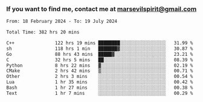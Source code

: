 ### If you want to find me, contact me at marsevilspirit@gmail.com

<!--
**marsevilspirit/marsevilspirit** is a ✨ _special_ ✨ repository because its `README.md` (this file) appears on your GitHub profile.

Here are some ideas to get you started:

- 🔭 I’m currently working on ...
- 🌱 I’m currently learning ...
- 👯 I’m looking to collaborate on ...
- 🤔 I’m looking for help with ...
- 💬 Ask me about ...
- 📫 How to reach me: ...
- 😄 Pronouns: ...
- ⚡ Fun fact: ...
-->
<!--START_SECTION:waka-->

```txt
From: 18 February 2024 - To: 19 July 2024

Total Time: 382 hrs 20 mins

C++               122 hrs 19 mins ████████░░░░░░░░░░░░░░░░░   31.99 %
sh                118 hrs 1 min   ███████▓░░░░░░░░░░░░░░░░░   30.87 %
Go                88 hrs 43 mins  █████▓░░░░░░░░░░░░░░░░░░░   23.21 %
C                 32 hrs 5 mins   ██░░░░░░░░░░░░░░░░░░░░░░░   08.39 %
Python            8 hrs 22 mins   ▓░░░░░░░░░░░░░░░░░░░░░░░░   02.19 %
CMake             2 hrs 42 mins   ▒░░░░░░░░░░░░░░░░░░░░░░░░   00.71 %
Other             2 hrs 3 mins    ░░░░░░░░░░░░░░░░░░░░░░░░░   00.54 %
Lua               1 hr 35 mins    ░░░░░░░░░░░░░░░░░░░░░░░░░   00.42 %
Bash              1 hr 27 mins    ░░░░░░░░░░░░░░░░░░░░░░░░░   00.38 %
Text              1 hr 7 mins     ░░░░░░░░░░░░░░░░░░░░░░░░░   00.29 %
```

<!--END_SECTION:waka-->
